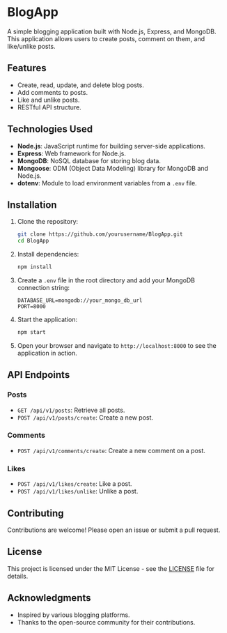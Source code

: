 # BlogApp

A simple blogging application built with Node.js, Express, and MongoDB. This application allows users to create posts, comment on them, and like/unlike posts.

## Features

- Create, read, update, and delete blog posts.
- Add comments to posts.
- Like and unlike posts.
- RESTful API structure.

## Technologies Used

- **Node.js**: JavaScript runtime for building server-side applications.
- **Express**: Web framework for Node.js.
- **MongoDB**: NoSQL database for storing blog data.
- **Mongoose**: ODM (Object Data Modeling) library for MongoDB and Node.js.
- **dotenv**: Module to load environment variables from a `.env` file.

## Installation

1. Clone the repository:
   ```bash
   git clone https://github.com/yourusername/BlogApp.git
   cd BlogApp
   ```

2. Install dependencies:
   ```bash
   npm install
   ```

3. Create a `.env` file in the root directory and add your MongoDB connection string:
   ```plaintext
   DATABASE_URL=mongodb://your_mongo_db_url
   PORT=8000
   ```

4. Start the application:
   ```bash
   npm start
   ```

5. Open your browser and navigate to `http://localhost:8000` to see the application in action.

## API Endpoints

### Posts
- `GET /api/v1/posts`: Retrieve all posts.
- `POST /api/v1/posts/create`: Create a new post.

### Comments
- `POST /api/v1/comments/create`: Create a new comment on a post.

### Likes
- `POST /api/v1/likes/create`: Like a post.
- `POST /api/v1/likes/unlike`: Unlike a post.

## Contributing

Contributions are welcome! Please open an issue or submit a pull request.

## License

This project is licensed under the MIT License - see the [LICENSE](LICENSE) file for details.

## Acknowledgments

- Inspired by various blogging platforms.
- Thanks to the open-source community for their contributions.
